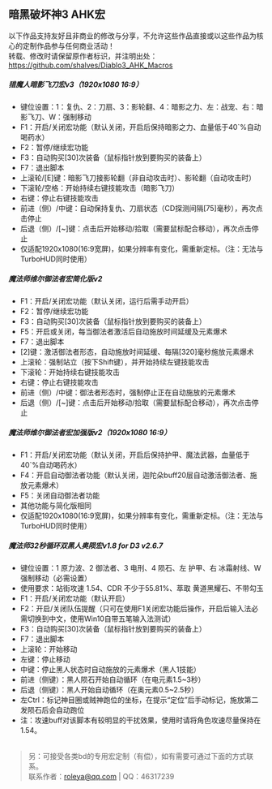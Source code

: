 ## 暗黑破坏神3 AHK宏

以下作品支持友好且非商业的修改与分享，不允许这些作品直接或以这些作品为核心的定制作品参与任何商业活动！<br />
转载、修改时请保留原作者标识，并注明出处：https://github.com/shalves/Diablo3_AHK_Macros

##### 猎魔人暗影飞刀宏v3（1920x1080 16:9）
+ 键位设置：1：复仇、2：刀扇、3：影轮翻、4：暗影之力、左：战宠、右：暗影飞刀、W：强制移动
+ F1：开启/关闭宏功能（默认关闭，开启后保持暗影之力、血量低于40`%自动喝药水）
+ F2：暂停/继续宏功能
+ F3：自动购买[30]次装备（鼠标指针放到要购买的装备上）
+ F7：退出脚本
+ 上滚轮/[E]键：暗影飞刀接影轮翻（非自动攻击时）、影轮翻（自动攻击时）
+ 下滚轮/空格：开始持续右键技能攻击（暗影飞刀）
+ 右键：停止右键技能攻击
+ 前进（侧）/中键：自动保持复仇、刀扇状态（CD探测间隔[75]毫秒），再次点击停止
+ 后退（侧）/[~]键：点击后开始移动/拾取（需要鼠标配合移动），再次点击停止
+ 仅适配1920x1080(16:9宽屏)，如果分辨率有变化，需重新定标。（注：无法与TurboHUD同时使用）

##### 魔法师维尔御法者宏简化版v2
+ F1：开启/关闭宏功能（默认关闭，运行后需手动开启）
+ F2：暂停/继续宏功能
+ F3：自动购买[30]次装备（鼠标指针放到要购买的装备上）
+ F5：开启或关闭，每当御法者激活后自动施放时间延缓及元素爆术
+ F7：退出脚本
+ [2]键：激活御法者形态，自动施放时间延缓、每隔[320]毫秒施放元素爆术
+ 上滚轮：强制站立（按下Shift键），并开始持续左键技能攻击
+ 下滚轮：开始持续右键技能攻击
+ 右键：停止右键技能攻击
+ 前进（侧）/中键：御法者形态时，强制停止正在自动施放的元素爆术
+ 后退（侧）/[~]键：点击后开始移动/拾取（需要鼠标配合移动），再次点击停止
 
##### 魔法师维尔御法者宏加强版v2（1920x1080 16:9）
+ F1：开启/关闭宏功能（默认关闭，开启后保持护甲、魔法武器，血量低于40`%自动喝药水）
+ F4：开启自动御法者功能（默认关闭，迦陀朵buff20层自动激活御法者、施放元素爆术）
+ F5：关闭自动御法者功能
+ 其他功能与简化版相同
+ 仅适配1920x1080(16:9宽屏)，如果分辨率有变化，需重新定标。（注：无法与TurboHUD同时使用）

##### 魔法师32秒循环双黑人奥陨宏v1.8 for D3 v2.6.7
+ 键位设置：1 原力波、2 御法者、3 电刑、4 陨石、左 护甲、右 冰霜射线、W 强制移动（必需设置）
+ 使用要求：站街攻速 1.54、CDR 不少于55.81%、萃取 黄道黑耀石、不带勾玉
+ F1：开启/关闭宏功能（默认开启）
+ F2：开启/关闭队伍提醒（只可在使用F1关闭宏功能后操作，开启后输入法必需切换到中文，使用Win10自带五笔输入法测试）
+ F3：自动购买[30]次装备（鼠标指针放到要购买的装备上）
+ F7：退出脚本
+ 上滚轮：开始移动
+ 左键：停止移动
+ 中键：停止黑人状态时自动施放的元素爆术（黑人1技能）
+ 前进（侧键）：黑人陨石开始自动循环（在电元素1.5~3秒）
+ 后退（侧键）：黑人开始自动循环（在奥元素0.5~2.5秒）
+ 左Ctrl：标记神目圈或贼神跑位的坐标，在提示“定位”后手动标记，施放第二发陨石后会自动跑位
+ 注：攻速buff对该脚本有较明显的干扰效果，使用时请将角色攻速尽量保持在1.54。<br /><br />
 

> 另：可接受各类bd的专用宏定制（有偿），如有需要可通过下面的方式联系。<br />联系作者：roleya@qq.com | QQ：46317239
